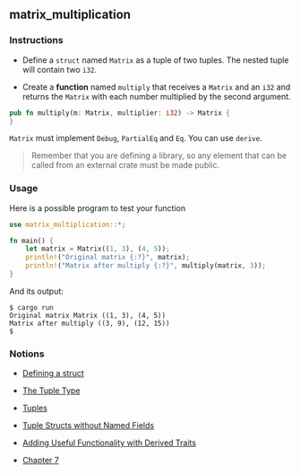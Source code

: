 ## matrix_multiplication

### Instructions

- Define a `struct` named `Matrix` as a tuple of two tuples. The nested tuple will contain two `i32`.

- Create a **function** named `multiply` that receives a `Matrix` and an `i32` and returns the `Matrix` with each number multiplied by the second argument. 

```rust
pub fn multiply(m: Matrix, multiplier: i32) -> Matrix {
}
```

`Matrix` must implement `Debug`, `PartialEq` and `Eq`. You can use `derive`.

> Remember that you are defining a library, so any element that can be called from an external crate must be made public.

### Usage

Here is a possible program to test your function

```rust
use matrix_multiplication::*;

fn main() {
    let matrix = Matrix((1, 3), (4, 5));
    println!("Original matrix {:?}", matrix);
    println!("Matrix after multiply {:?}", multiply(matrix, 3));
}
```

And its output:

```console
$ cargo run
Original matrix Matrix ((1, 3), (4, 5))
Matrix after multiply ((3, 9), (12, 15))
$
```

### Notions

- [Defining a struct](https://doc.rust-lang.org/stable/book/ch05-01-defining-structs.html)

- [The Tuple Type](https://doc.rust-lang.org/stable/book/ch03-02-data-types.html)

- [Tuples](https://doc.rust-lang.org/rust-by-example/primitives/tuples.html)

- [Tuple Structs without Named Fields](https://doc.rust-lang.org/stable/book/ch05-01-defining-structs.html)

- [Adding Useful Functionality with Derived Traits](https://doc.rust-lang.org/stable/book/ch05-02-example-structs.html)

- [Chapter 7](https://doc.rust-lang.org/stable/book/ch07-03-paths-for-referring-to-an-item-in-the-module-tree.html)